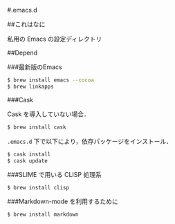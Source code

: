 #.emacs.d

##これはなに

私用の Emacs の設定ディレクトリ

##Depend

###最新版のEmacs

```bash
$ brew install emacs --cocoa
$ brew linkapps
```

###Cask

Cask を導入していない場合．

```bash
$ brew install cask
```

`.emacs.d` 下で以下により，依存パッケージをインストール．

```bash
$ cask install
$ cask update
```

###SLIME で用いる CLISP 処理系

```
$ brew install clisp
```

###Markdown-mode を利用するために

```
$ brew install markdown
```

